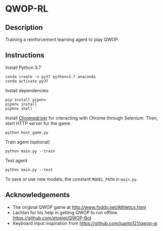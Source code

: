 # QWOP-RL

## Description

Training a reinforcement learning agent to play QWOP.

## Instructions

Install Python 3.7
```
conda create -n py37 python=3.7 anaconda
conda activate py37
```

Install dependencies

```
pip install pipenv
pipenv install
pipenv shell
```

Install [Chromedriver](https://sites.google.com/a/chromium.org/chromedriver/home) for interacting with Chrome through Selenium. Then, start HTTP server for the game

```
python host_game.py
```

Train agent (optional)

```
python main.py --train
```

Test agent

```
python main.py --test
```

To save or use new models, the constant `MODEL_PATH` in `main.py`.

## Acknowledgements

- The original QWOP game at http://www.foddy.net/Athletics.html
- Lachlan for his help in getting QWOP to run offline.
  https://github.com/etopiei/QWOP-Bot
- Keyboard input inspiration from https://github.com/juanto121/qwop-ai